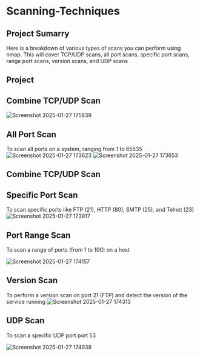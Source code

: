 # Scanning-Techniques

## Project Sumarry 
Here is a breakdown of various types of scans you can perform using nmap. This will cover TCP/UDP scans, all port scans, specific port scans, range port scans, version scans, and UDP scans

## Project 

## Combine TCP/UDP Scan

![Screenshot 2025-01-27 175839](https://github.com/user-attachments/assets/0e5d47b9-2c25-4d2d-8f8b-464628fbb2dc)



## All Port Scan
To scan all ports on a system, ranging from 1 to 65535
![Screenshot 2025-01-27 173623](https://github.com/user-attachments/assets/c160fef6-f3c3-47a3-a8d2-6a4a17d3b378)
![Screenshot 2025-01-27 173653](https://github.com/user-attachments/assets/b0d92f04-7220-4069-8d43-0602752b4e89)




## Combine TCP/UDP Scan 


## Specific Port Scan 
To scan specific ports like FTP (21), HTTP (80), SMTP (25), and Telnet (23)
![Screenshot 2025-01-27 173917](https://github.com/user-attachments/assets/c037e941-4fff-441a-999d-9840cfac8730)





## Port Range Scan

To scan a range of ports (from 1 to 100) on a host

![Screenshot 2025-01-27 174157](https://github.com/user-attachments/assets/78b847fb-d3e6-4dfa-a611-b66c9b59d527)


## Version Scan

To perform a version scan on port 21 (FTP) and detect the version of the service running
![Screenshot 2025-01-27 174313](https://github.com/user-attachments/assets/9e86e728-fb63-4ead-9ed1-c49318685941)


## UDP Scan

To scan a specific UDP port port 53 

![Screenshot 2025-01-27 174938](https://github.com/user-attachments/assets/97cc4306-6a67-4e57-b878-bc5f435b3200)



